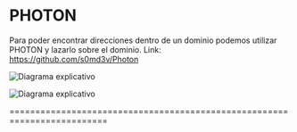 PHOTON
============
Para poder encontrar direcciones dentro de un dominio podemos utilizar PHOTON y lazarlo sobre el dominio.
Link: https://github.com/s0md3v/Photon

![Diagrama explicativo](./imagen.png)

![Diagrama explicativo](./imagen2.png)

=========================================================================
